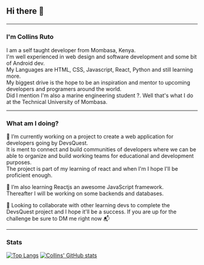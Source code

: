 ## Hi there 👋 <hr>

### I'm Collins Ruto 

I am a self taught developer from Mombasa, Kenya. <br>
I'm well experienced in web design and software development and some bit of Android dev. <br>
My Languages are HTML, CSS, Javascript, React, Python and still learning more. <br>
My biggest drive is the hope to be an inspiration and mentor to upcoming developers and programers around the world. <br>
Did I mention I'm also a marine engineering student ?. Well that's what I do at the Technical University of Mombasa. <hr>

### What am I doing? 

🔭 I’m currently working on a project to create a web application for developers going by DevsQuest. <br>
  It is ment to connect and build communities of developers where we can be able to organize and build working teams
for educational and development purposes. <br>
The project is part of my learning of react and when I'm I hope I'll be proficient enough.

🌱 I’m also learning Reactjs an awesome JavaScript framework. <br>
Thereafter I will be working on some backends and databases.

👯 Looking to collaborate with other learning devs to complete the DevsQuest project and I hope it'll be a success. 
If you are up for the challenge be sure to DM me right now 📬 <hr>

### Stats 

<!-- [![Readme Card](https://github-readme-stats.vercel.app/api/pin/?username=collins-ruto&repo=github-readme-stats)](https://github.com/anuraghazra/github-readme-stats) -->

[![Top Langs](https://github-readme-stats.vercel.app/api/top-langs/?username=collins-ruto&langs_count=8)](https://github.com/anuraghazra/github-readme-stats) [![Collins' GitHub stats](https://github-readme-stats.vercel.app/api?username=collins-ruto&show_icons=true&theme=radical)](https://github.com/anuraghazra/github-readme-stats)


<!--
**Collins-Ruto/collins-ruto** is a ✨ _special_ ✨ repository because its `README.md` (this file) appears on your GitHub profile.

Here are some ideas to get you started:

- 🔭 I’m currently working on ...
- 🌱 I’m currently learning ...
- 👯 I’m looking to collaborate on ...
- 🤔 I’m looking for help with ...
- 💬 Ask me about ...
- 📫 How to reach me: ...
- 😄 Pronouns: ...
- ⚡ Fun fact: ...
-->
